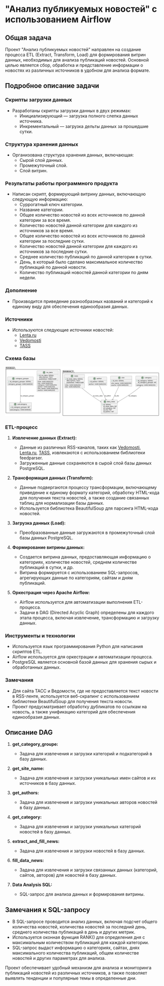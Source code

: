 # "Анализ публикуемых новостей" с использованием Airflow

## Общая задача

Проект "Анализ публикуемых новостей" направлен на создание процесса ETL (Extract, Transform, Load) для формирования витрин данных, необходимых для анализа публикаций новостей. Основной целью является сбор, обработка и представление информации о новостях из различных источников в удобном для анализа формате.

## Подробное описание задачи

### Скрипты загрузки данных

- Разработаны скрипты загрузки данных в двух режимах:
  - Инициализирующий — загрузка полного слепка данных источника.
  - Инкрементальный — загрузка дельты данных за прошедшие сутки.

### Структура хранения данных

- Организована структура хранения данных, включающая:
  - Сырой слой данных.
  - Промежуточный слой.
  - Слой витрин.

### Результаты работы программного продукта

- Написан скрипт, формирующий витрину данных, включающую следующую информацию:
  - Суррогатный ключ категории.
  - Название категории.
  - Общее количество новостей из всех источников по данной категории за все время.
  - Количество новостей данной категории для каждого из источников за все время.
  - Общее количество новостей из всех источников по данной категории за последние сутки.
  - Количество новостей данной категории для каждого из источников за последние сутки.
  - Среднее количество публикаций по данной категории в сутки.
  - День, в который было сделано максимальное количество публикаций по данной новости.
  - Количество публикаций новостей данной категории по дням недели.

### Дополнение

- Производится приведение разнообразных названий и категорий к единому виду для обеспечения единообразия данных.

### Источники

- Используются следующие источники новостей:
  - [Lenta.ru](https://lenta.ru/rss/)
  - [Vedomosti](https://www.vedomosti.ru/rss/news)
  - [TASS](https://tass.ru/rss/v2.xml)

### Схема базы

![Схема базы](shema.png)


### ETL-процесс

1. **Извлечение данных (Extract):**
   - Данные из различных RSS-каналов, таких как [Vedomosti](https://www.vedomosti.ru/rss/news), [Lenta.ru](https://lenta.ru/rss/), [TASS](https://tass.ru/rss/v2.xml), извлекаются с использованием библиотеки feedparser.
   - Загруженные данные сохраняются в сырой слой базы данных PostgreSQL.

2. **Трансформация данных (Transform):**
   - Данные подвергаются процессу трансформации, включающему приведение к единому формату категорий, обработку HTML-кода для получения текста новостей, а также создание связанных таблиц для нормализации базы данных.
   - Используется библиотека BeautifulSoup для парсинга HTML-кода новостей.

3. **Загрузка данных (Load):**
   - Преобразованные данные загружаются в промежуточный слой базы данных PostgreSQL.

4. **Формирование витрины данных:**
   - Создается витрина данных, предоставляющая информацию о категориях, количестве новостей, среднем количестве публикаций в сутки, и др.
   - Витрина формируется с использованием SQL-запросов, агрегирующих данные по категориям, сайтам и дням публикаций.

5. **Оркестрация через Apache Airflow:**
   - Airflow используется для автоматизации выполнения ETL-процесса.
   - Задачи в DAG (Directed Acyclic Graph) определены для каждого этапа процесса, включая извлечение, трансформацию и загрузку данных.

### Инструменты и технологии

- Используется язык программирования Python для написания скриптов ETL.
- Airflow используется для оркестрации и автоматизации процесса.
- PostgreSQL является основной базой данных для хранения сырых и обработанных данных.

### Замечания

- Для сайта ТАСС и Ведомости, где не предоставляется текст новости в RSS-ленте, используется веб-скрапинг с использованием библиотеки BeautifulSoup для получения текста новости.
- Проект предусматривает обработку дубликатов по ссылкам на новость, а также унификацию категорий для обеспечения единообразия данных.

## Описание DAG

1. **get_category_groupe:**
   - Задача для извлечения и загрузки категорий и подкатегорий в базу данных.

2. **get_site_name:**
   - Задача для извлечения и загрузки уникальных имен сайтов и их источников в базу данных.

3. **get_authors:**
   - Задача для извлечения и загрузки уникальных авторов новостей в базу данных.

4. **get_category:**
   - Задача для извлечения и загрузки уникальных категорий новостей в базу данных.

5. **extract_and_fill_news:**
   - Задача для извлечения и загрузки новостей в базу данных.

6. **fill_data_news:**
   - Задача для извлечения и загрузки связанных данных (категорий, сайтов, авторов) для новостей в базу данных.

7. **Data Analysis SQL:**
   - SQL-запрос для анализа данных и формирования витрины.

## Замечания к SQL-запросу

- В SQL-запросе проводится анализ данных, включая подсчет общего количества новостей, количества новостей за последний день, среднего количества публикаций в день и других метрик.
- Используется оконная функция RANK() для определения дня с максимальным количеством публикаций для каждой категории.
- SQL-запрос выдаст информацию о категориях, сайтах, днях максимального количества публикаций, общем количестве новостей и других параметрах для анализа.

Проект обеспечивает удобный механизм для анализа и мониторинга публикаций новостей из различных источников, а также позволяет выявлять тенденции и популярные темы в определенные дни.
